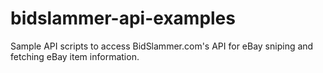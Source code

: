 # bidslammer-api-examples
Sample API scripts to access BidSlammer.com's API for eBay sniping and fetching eBay item information.
